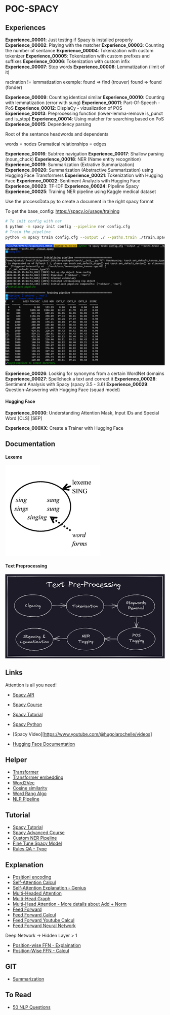 # POC-SPACY

## Experiences

**Experience_00001**: Just testing if Spacy is installed properly
**Experience_00002**: Playing with the matcher
**Experience_00003**: Counting the number of sentance
**Experience_00004**: Tokenization with custom tokenizer
**Experience_00005**: Tokenization with custom prefixes and suffixes
**Experience_00006**: Tokenization with custom infix
**Experience_00007**: Stop words
**Experience_00008**: Lemmatization (limit of it)

racination != lemmatization
exemple:
found => find (trouver)
found => found (fonder)

**Experience_00009**: Counting identical similar
**Experience_00010**: Counting with lemmatization (error with sung)
**Experience_00011**: Part-Of-Speech - PoS
**Experience_00012**: DisplaCy - vizualization of POS
**Experience_00013**: Preprocessing function (lower-lemma-remove is_punct and is_stop)
**Experience_00014**: Using matcher for searching based on PoS
**Experience_00015**: Dependency parsing

Root of the sentance
headwords and dependents

words = nodes
Gramatical relationships = edges

**Experience_00016**: Subtree navigation
**Experience_00017**: Shallow parsing (noun_chuck)
**Experience_00018**: NER (Name entity recognition)
**Experience_00019**: Summarization (Extrative Summarization)
**Experience_00020**: Summarization (Abstractive Summarization) using Hugging Face Transformers
**Experience_00021**: Tokenization with Hugging Face
**Experience_00022**: Sentiment Analyzis with Hugging Face
**Experience_00023**: TF-IDF
**Experience_00024**: Pipeline Spacy
**Experience_00025**: Training NER pipeline using Kaggle medical dataset 

Use the processData.py to create a document in the right spacy format

To get the base_config: https://spacy.io/usage/training

```bash
# To init config with ner
$ python -m spacy init config --pipeline ner config.cfg
# Train the pipeline
python -m spacy train config.cfg --output ./ --paths.train ./train.spacy --paths.dev ./train.spacy
```

![4](./documentation/images/4.png)

**Experience_00026**: Looking for synonyms from a certain WordNet domains
**Experience_00027**: Spellcheck a text and correct it
**Experience_00028**: Sentiment Analysis with Spacy (spacy 3.5 - 3.6)
**Experience_00029**: Question-Answering with Hugging Face (squad model)

#### Hugging Face

**Experience_00030**: Understanding Attention Mask, Input IDs and Special Word [CLS] [SEP]


**Experience_000XX**: Create a Trainer with Hugging Face



## Documentation

#### Lexeme

![1](./documentation/images/1.png)

#### Text Preprocessing

![2](./documentation/images/2.png)

## Links

Attention is all you need!

- [Spacy API](https://spacy.io/api/tokenizer)
- [Spacy Course](https://github.com/explosion/spacy-course/blob/master/chapters/en/slides/chapter2_01_data-structures-1.md)
- [Spacy Tutorial](https://www.tutorialspoint.com/spacy/spacy_util_compile_prefix_regex.htm)
- [Spacy Python](https://realpython.com/natural-language-processing-spacy-python/)

- [Spacy Video][https://www.youtube.com/@hugolarochelle/videos]

- [Hugging Face Documentation](https://huggingface.co/docs/transformers/training)

## Helper

- [Transformer](https://medium.com/geekculture/transformer-state-of-the-art-natural-language-processing-ad9bef141a9e)
- [Transformer embedding](https://www.baeldung.com/cs/transformer-text-embeddings)
- [Word2Vec](https://www.baeldung.com/cs/ml-word2vec-topic-modeling)
- [Cosine similarity](https://www.baeldung.com/cs/ml-similarities-in-text)
- [Word Rang Algo](https://ankitnitjsr13.medium.com/text-rank-algorithm-a8c2cc58ea9c#:~:text=TextRank%20Explanation%3A,similarity%20between%20sentences%20is%20used.)
- [NLP Pipeline](https://medium.com/@asjad_ali/understanding-the-nlp-pipeline-a-comprehensive-guide-828b2b3cd4e2)

## Tutorial

- [Spacy Tutorial](https://kamalkhumar22.medium.com/)
- [Spacy Advanced Course](https://course.spacy.io/en)
- [Custom NER Pipeline](https://blog.futuresmart.ai/building-a-custom-ner-model-with-spacy-a-step-by-step-guide)
- [Fine Tune Spacy Model](https://www.freecodecamp.org/news/how-to-fine-tune-spacy-for-nlp-use-cases/)
- [Rules QA - Type](https://spotintelligence.com/2023/01/20/question-answering-qa-system-nlp/)

## Explanation

- [Positionl encoding](https://machinelearningmastery.com/a-gentle-introduction-to-positional-encoding-in-transformer-models-part-1/)
- [Self-Attention Calcul](https://sebastianraschka.com/blog/2023/self-attention-from-scratch.html)
- [Self-Attention Explanation - Genius](https://medium.com/@geetkal67/attention-networks-a-simple-way-to-understand-self-attention-f5fb363c736d)
- [Multi-Headed Attention](https://medium.com/@geetkal67/attention-networks-a-simple-way-to-understand-multi-head-attention-3bc3409c4312)
- [Multi-Head Graph](https://towardsdatascience.com/transformers-explained-visually-part-3-multi-head-attention-deep-dive-1c1ff1024853)
- [Multi-Head Attention - More details about Add + Norm](https://uvadlc-notebooks.readthedocs.io/en/latest/tutorial_notebooks/tutorial6/Transformers_and_MHAttention.html)
- [Feed Forward](https://towardsdatascience.com/simplifying-transformers-state-of-the-art-nlp-using-words-you-understand-part-4-feed-foward-264bfee06d9)
- [Feed Forward Calcul](https://medium.com/@hunter-j-phillips/position-wise-feed-forward-network-ffn-d4cc9e997b4c)
- [Feed Forward Youtube Calcul](https://www.youtube.com/watch?v=4JKuyfejWTU)
- [Feed Forward Neural Network](https://www.youtube.com/watch?v=bljuV9WDvAA)

Deep Network -> Hidden Layer > 1

- [Position-wise FFN - Explaination](https://www.youtube.com/watch?v=jTzJ9zjC8nU)
- [Position-Wise FFN - Calcul](https://nlp.seas.harvard.edu/2018/04/01/attention.html)

## GIT

- [Summarization](https://github.com/aniass/text-summarizer/blob/main/Text_summary.ipynb)

## To Read

- [50 NLP Questions](https://www.geeksforgeeks.org/nlp-interview-questions/)